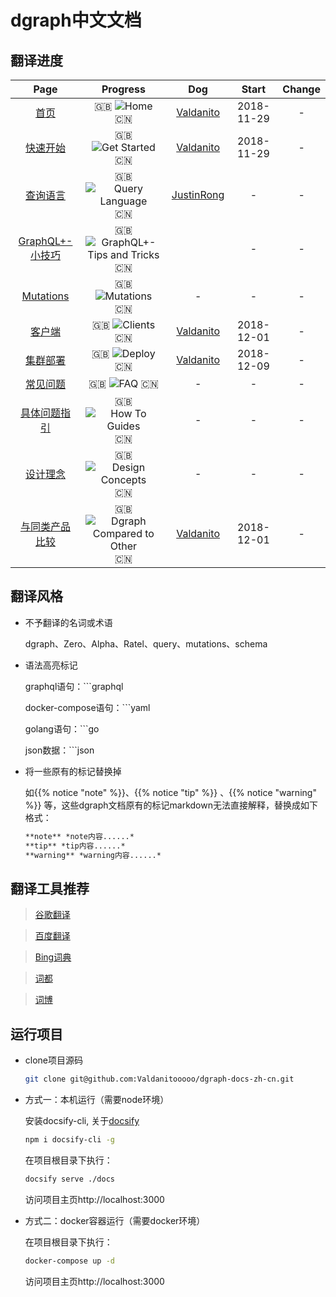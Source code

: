 # dgraph中文文档

## 翻译进度

| Page   |   Progress   | Dog  | Start |  Change    |
| :-----------------: | :-------------: | :-----------: | :------: |  :--------:  |
| [首页](https://github.com/Valdanitooooo/dgraph-docs-zh-cn/blob/master/docs/home/index.md)      | :uk: ![Home](http://progressed.io/bar/100) :cn: | [Valdanito](https://github.com/Valdanitooooo)  | 2018-11-29      |       -       |
| [快速开始](https://github.com/Valdanitooooo/dgraph-docs-zh-cn/blob/master/docs/get-started/index.md) |:uk: ![Get Started](http://progressed.io/bar/100) :cn: | [Valdanito](https://github.com/Valdanitooooo)   |  2018-11-29   | -         |
| [查询语言](https://github.com/Valdanitooooo/dgraph-docs-zh-cn/blob/master/docs/query-language/index.md)  |:uk: ![Query Language](http://progressed.io/bar/10) :cn:  | [JustinRong](https://github.com/JustinRong)   | - | - |
| [GraphQL+- 小技巧](https://github.com/Valdanitooooo/dgraph-docs-zh-cn/blob/master/docs/tips/index.md)      |:uk: ![GraphQL+- Tips and Tricks](http://progressed.io/bar/0) :cn:  |    | -   |      -        |
| [Mutations](https://github.com/Valdanitooooo/dgraph-docs-zh-cn/blob/master/docs/mutations/index.md)      |:uk: ![Mutations](http://progressed.io/bar/0) :cn:  | -       | -   |      -        |
| [客户端](https://github.com/Valdanitooooo/dgraph-docs-zh-cn/blob/master/docs/clients/index.md)   |:uk: ![Clients](http://progressed.io/bar/100) :cn:  | [Valdanito](https://github.com/Valdanitooooo)  | 2018-12-01 |      -        |
| [集群部署](https://github.com/Valdanitooooo/dgraph-docs-zh-cn/blob/master/docs/deploy/index.md)                  |:uk: ![Deploy](http://progressed.io/bar/18) :cn:   | [Valdanito](https://github.com/Valdanitooooo)  | 2018-12-09   |      -        |
| [常见问题](https://github.com/Valdanitooooo/dgraph-docs-zh-cn/blob/master/docs/faq/index.md)                  |:uk: ![FAQ](http://progressed.io/bar/0) :cn:  | - | -      |      -        |
| [具体问题指引](https://github.com/Valdanitooooo/dgraph-docs-zh-cn/blob/master/docs/howto/index.md)    |:uk: ![How To Guides](http://progressed.io/bar/0) :cn:  | -       | -      |      -        |
| [设计理念](https://github.com/Valdanitooooo/dgraph-docs-zh-cn/blob/master/docs/design-concepts/index.md)        |:uk: ![Design Concepts](http://progressed.io/bar/0) :cn: | -   | -      | -         |
| [与同类产品比较](https://github.com/Valdanitooooo/dgraph-docs-zh-cn/blob/master/docs/dgraph-compared-to-other-databases/index.md) |:uk: ![Dgraph Compared to Other](http://progressed.io/bar/100) :cn: | [Valdanito](https://github.com/Valdanitooooo)     | 2018-12-01     | -         |

## 翻译风格

- 不予翻译的名词或术语

    dgraph、Zero、Alpha、Ratel、query、mutations、schema

- 语法高亮标记

    graphql语句：```graphql

    docker-compose语句：```yaml

    golang语句：```go

    json数据：```json

- 将一些原有的标记替换掉

    如{{% notice "note" %}}、{{% notice "tip" %}} 、{{% notice "warning" %}} 等，这些dgraph文档原有的标记markdown无法直接解释，替换成如下格式：

    ```html
    **note** *note内容......*
    **tip** *tip内容......*
    **warning** *warning内容......*
    ```

## 翻译工具推荐

>[谷歌翻译](https://translate.google.com)

>[百度翻译](https://fanyi.baidu.com/translate)

>[Bing词典](http://cn.bing.com/dict/)

>[词都](http://www.dictall.com/)

>[词博](http://www.cibo.cn/)

## 运行项目

- clone项目源码

    ```bash
    git clone git@github.com:Valdanitooooo/dgraph-docs-zh-cn.git
    ```

- 方式一：本机运行（需要node环境）
  
    安装docsify-cli, 关于[docsify](https://docsify.js.org)

    ```bash
    npm i docsify-cli -g
    ```

    在项目根目录下执行：

    ```bash
    docsify serve ./docs
    ```

    访问项目主页http://localhost:3000

- 方式二：docker容器运行（需要docker环境）
  
    在项目根目录下执行：

    ```bash
    docker-compose up -d
    ```

    访问项目主页http://localhost:3000
